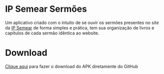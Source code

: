 # IP Semear Sermões

Um aplicativo criado com o intuito de se ouvir os sermões presentes no site da [IP Semear](https://ipsemear.org/sermoes-audio/) de forma simples e prática, tem sua organização de livros e capítulos de cada sermão idêntica ao website.

# Download

[Clique aqui](https://github.com/FernandoAntonio/ip_semear_sermoes/releases/download/1.0.0/ip_semear.apk) para fazer o download do APK diretamente do GitHub
